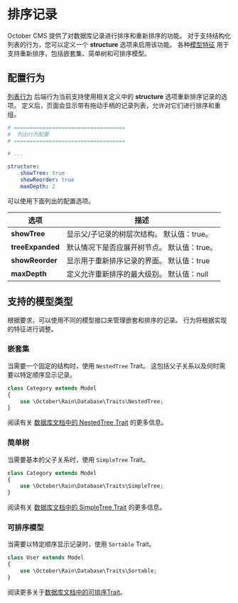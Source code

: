 # 排序记录

October CMS 提供了对数据库记录进行排序和重新排序的功能。 对于支持结构化列表的行为，您可以定义一个 **structure** 选项来启用该功能。 各种[模型特征](../database/traits.md) 用于支持重新排序，包括嵌套集、简单树和可排序模型。

## 配置行为

[列表行为](../backend/lists.md) 后端行为当前支持使用相关定义中的 **structure** 选项重新排序记录的选项。 定义后，页面会显示带有拖动手柄的记录列表，允许对它们进行排序和重组。

```yaml
# ===================================
#  列出行为配置
# ===================================

# ...

structure:
    showTree: true
    showReorder: true
    maxDepth: 2
```

可以使用下面列出的配置选项。

选项 | 描述
------------- | -------------
**showTree** | 显示父/子记录的树层次结构。 默认值：true。
**treeExpanded** | 默认情况下是否应展开树节点。 默认值：true。
**showReorder** | 显示用于重新排序记录的界面。 默认值：true
**maxDepth** | 定义允许重新排序的最大级别。 默认值：null

## 支持的模型类型

根据要求，可以使用不同的模型接口来管理嵌套和排序的记录。 行为将根据实现的特征进行调整。

### 嵌套集

当需要一个固定的结构时，使用 `NestedTree` Trait。 这包括父子关系以及何时需要以特定顺序显示记录。

```php
class Category extends Model
{
    use \October\Rain\Database\Traits\NestedTree;
}
```

阅读有关 [数据库文档中的 NestedTree Trait](../database/traits.md#oc-nested-tree) 的更多信息。

### 简单树

当需要基本的父子关系时，使用 `SimpleTree` Trait。

```php
class Category extends Model
{
    use \October\Rain\Database\Traits\SimpleTree;
}
```

阅读有关 [数据库文档中的 SimpleTree Trait](../database/traits.md#oc-simple-tree) 的更多信息。

### 可排序模型

当需要以特定顺序显示记录时，使用 `Sortable` Trait。

```php
class User extends Model
{
    use \October\Rain\Database\Traits\Sortable;
}
```

阅读更多关于[数据库文档中的可排序Trait](../database/traits.md#oc-sortable)。

